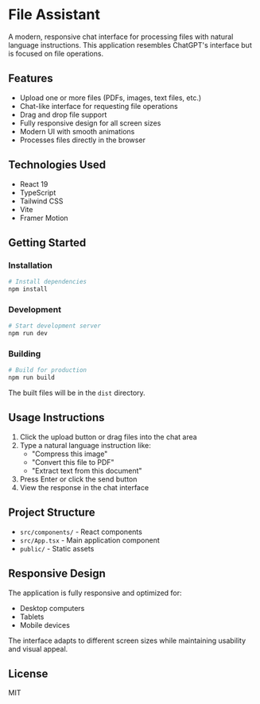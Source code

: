 # File Assistant

A modern, responsive chat interface for processing files with natural language instructions. This application resembles ChatGPT's interface but is focused on file operations.

## Features

- Upload one or more files (PDFs, images, text files, etc.)
- Chat-like interface for requesting file operations
- Drag and drop file support
- Fully responsive design for all screen sizes
- Modern UI with smooth animations
- Processes files directly in the browser

## Technologies Used

- React 19
- TypeScript
- Tailwind CSS
- Vite
- Framer Motion

## Getting Started

### Installation

```bash
# Install dependencies
npm install
```

### Development

```bash
# Start development server
npm run dev
```

### Building

```bash
# Build for production
npm run build
```

The built files will be in the `dist` directory.

## Usage Instructions

1. Click the upload button or drag files into the chat area
2. Type a natural language instruction like:
   - "Compress this image"
   - "Convert this file to PDF"
   - "Extract text from this document"
3. Press Enter or click the send button
4. View the response in the chat interface

## Project Structure

- `src/components/` - React components
- `src/App.tsx` - Main application component
- `public/` - Static assets

## Responsive Design

The application is fully responsive and optimized for:

- Desktop computers
- Tablets
- Mobile devices

The interface adapts to different screen sizes while maintaining usability and visual appeal.

## License

MIT
